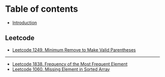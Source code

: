 # Table of contents

* [Introduction](README.md)

## Leetcode

* [Leetcode 1249. Minimum Remove to Make Valid Parentheses](leetcode/leetcode1249.md)

---

* [Leetcode 1838. Frequency of the Most Frequent Element](leetcode1838.md)
* [Leetcode 1060. Missing Element in Sorted Array](leetcode1060.md)

